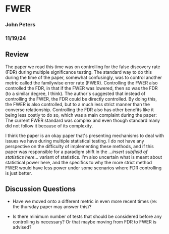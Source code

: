 #  FWER

### John Peters

### 11/19/24

## Review 

The paper we read this time was on controlling for the false discovery rate (FDR) during multiple significance testing. The standard way to do this during the time of the paper, somewhat confusingly, was to control another metric called the familywise error rate (FWER). Controlling the FWER also controlled the FDR, in that if the FWER was lowered, then so was the FDR (to a similar degree, I think). The author's suggested that instead of controlling the FWER, the FDR could be directly controlled. By doing this, the FWER is also controlled, but to a much less strict manner than the converse relationship. Controlling the FDR also has other benefits like it being less costly to do so, which was a main complaint during the paper: The current FWER standard was complex and even though standard many did not follow it because of its complexity.

I think the paper is an okay paper that's presenting mechanisms to deal with issues we have during multiple statistical testing. I do not have any perspective on the difficulty of implementing these methods, and if this paper was responsible for a paradigm shift in the ...*insert subfield of statistics here*... variant of statistics. I'm also uncertain what is meant about statistical power here, and the specifics to why the more strict method FWER would have less power under some scenarios where FDR controlling is just better. 

## Discussion Questions 

- Have we moved onto a different metric in even more recent times (re: the thursday paper may answer this)?

- Is there minimum number of tests that should be considered before any controlling is necessary? Or that maybe moving from FDR to FWER is advised?
